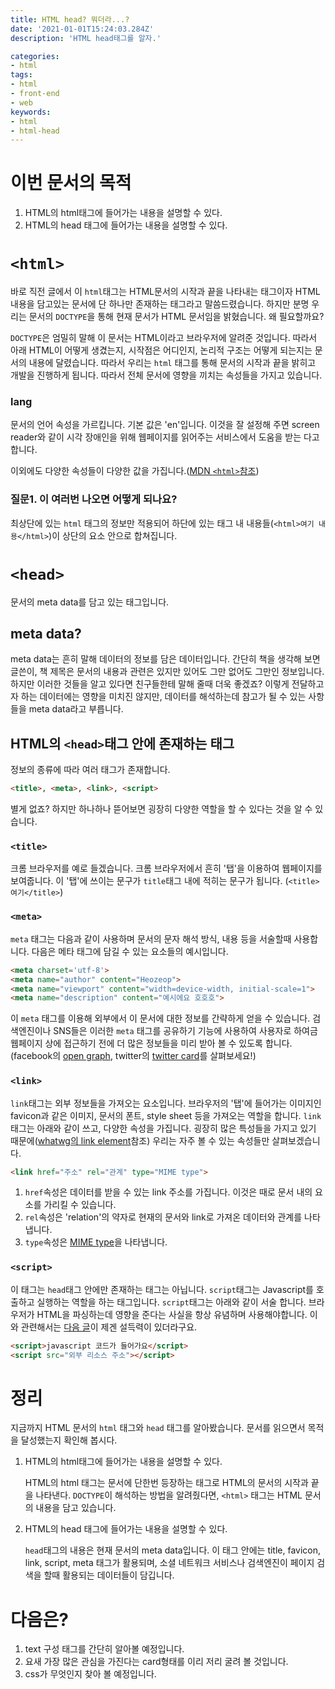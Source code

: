 ```yaml
---
title: HTML head? 뭐더라...?
date: '2021-01-01T15:24:03.284Z'
description: 'HTML head태그를 알자.'

categories:
- html
tags:
- html
- front-end
- web
keywords:
- html
- html-head
---
```


# 이번 문서의 목적
1. HTML의 html태그에 들어가는 내용을 설명할 수 있다.
1. HTML의 head 태그에 들어가는 내용을 설명할 수 있다.

# `<html>`
바로 직전 글에서 이 `html`태그는 HTML문서의 시작과 끝을 나타내는 태그이자 HTML 내용을 담고있는 문서에 단 하나만 존재하는 태그라고 말씀드렸습니다. 하지만 분명 우리는 문서의 `DOCTYPE`을 통해 현재 문서가 HTML 문서임을 밝혔습니다. 왜 필요할까요?

`DOCTYPE`은 엄밀히 말해 이 문서는 HTML이라고 브라우저에 알려준 것입니다. 따라서 아래 HTML이 어떻게 생겼는지, 시작점은 어디인지, 논리적 구조는 어떻게 되는지는 문서의 내용에 달렸습니다. 따라서 우리는 `html` 태그를 통해 문서의 시작과 끝을 밝히고 개발을 진행하게 됩니다. 따라서 전체 문서에 영향을 끼치는 속성들을 가지고 있습니다.

### lang
문서의 언어 속성을 가르킵니다. 기본 값은 'en'입니다. 이것을 잘 설정해 주면 screen reader와 같이 시각 장애인을 위해 웹페이지를 읽어주는 서비스에서 도움을 받는 다고 합니다.

이외에도 다양한 속성들이 다양한 값을 가집니다.([MDN `<html>`참조](https://developer.mozilla.org/ko/docs/Web/HTML/Element/html))


### 질문1. <html></html>이 여러번 나오면 어떻게 되나요?
최상단에 있는 `html` 태그의 정보만 적용되어 하단에 있는 태그 내 내용들(`<html>여기 내용</html>`)이 상단의 요소 안으로 합쳐집니다.

# `<head>`
문서의 meta data를 담고 있는 태그입니다.

## meta data?
meta data는 흔히 말해 데이터의 정보를 담은 데이터입니다. 간단히 책을 생각해 보면 글쓴이, 책 제목은 문서의 내용과 관련은 있지만 있어도 그만 없어도 그만인 정보입니다. 하지만 이러한 것들을 알고 있다면 친구들한테 말해 줄때 더욱 좋겠죠? 이렇게 전달하고자 하는 데이터에는 영향을 미치진 않지만, 데이터를 해석하는데 참고가 될 수 있는 사항들을 meta data라고 부릅니다.

## HTML의 `<head>`태그 안에 존재하는 태그
정보의 종류에 따라 여러 태그가 존재합니다.
```HTML
<title>, <meta>, <link>, <script>
```

별게 없죠? 하지만 하나하나 뜯어보면 굉장히 다양한 역할을 할 수 있다는 것을 알 수 있습니다.

### `<title>`
크롬 브라우저를 예로 들겠습니다. 크롬 브라우저에서 흔히 '탭'을 이용하여 웹페이지를 보여줍니다. 이 '탭'에 쓰이는 문구가 `title`태그 내에 적히는 문구가 됩니다. (`<title>여기</title>`)

### `<meta>`
`meta` 태그는 다음과 같이 사용하며 문서의 문자 해석 방식, 내용 등을 서술할때 사용합니다. 다음은 메타 태그에 담길 수 있는 요소들의 예시입니다.
```HTML
<meta charset='utf-8'>
<meta name="author" content="Heozeop">
<meta name="viewport" content="width=device-width, initial-scale=1">
<meta name="description" content="예시에요 호호호">
```
이 `meta` 태그를 이용해 외부에서 이 문서에 대한 정보를 간략하게 얻을 수 있습니다. 검색엔진이나 SNS들은 이러한 `meta` 태그를 공유하기 기능에 사용하여 사용자로 하여금 웹페이지 상에 접근하기 전에 더 많은 정보들을 미리 받아 볼 수 있도록 합니다. (facebook의 [open graph](https://ogp.me/), twitter의 [twitter card](https://developer.twitter.com/en/docs/twitter-for-websites/cards/guides/getting-started)를 살펴보세요!)

### `<link>`
`link`태그는 외부 정보들을 가져오는 요소입니다. 브라우저의 '탭'에 들어가는 이미지인 favicon과 같은 이미지, 문서의 폰트, style sheet 등을 가져오는 역할을 합니다. `link` 태그는 아래와 같이 쓰고, 다양한 속성을 가집니다. 굉장히 많은 특성들을 가지고 있기 때문에([whatwg의 link element](https://html.spec.whatwg.org/multipage/semantics.html#the-link-element)참조) 우리는 자주 볼 수 있는 속성들만 살펴보겠습니다.
```HTML
<link href="주소" rel="관계" type="MIME type">
```
1. `href`속성은 데이터를 받을 수 있는 link 주소를 가집니다. 이것은 때로 문서 내의 요소를 가리킬 수 있습니다.
1. `rel`속성은 'relation'의 약자로 현재의 문서와 link로 가져온 데이터와 관계를 나타냅니다.
1. `type`속성은 [MIME type](https://developer.mozilla.org/ko/docs/Web/HTTP/Basics_of_HTTP/MIME_types)을 나타냅니다.

### `<script>`
이 태그는 `head`태그 안에만 존재하는 태그는 아닙니다. `script`태그는 Javascript를 호출하고 실행하는 역할을 하는 태그입니다. `script`태그는 아래와 같이 서술 합니다. 브라우저가 HTML을 파싱하는데 영향을 준다는 사실을 항상 유념하며 사용해야합니다. 이와 관련해서는 [다음 글](https://velog.io/@takeknowledge/script-%ED%83%9C%EA%B7%B8%EB%8A%94-%EC%96%B4%EB%94%94%EC%97%90-%EC%9C%84%EC%B9%98%ED%95%B4%EC%95%BC-%ED%95%A0%EA%B9%8C%EC%9A%94)이 제겐 설득력이 있더라구요.

```HTML
<script>javascript 코드가 들어가요</script>
<script src="외부 리소스 주소"></script>
```

# 정리
지금까지 HTML 문서의 `html` 태그와 `head` 태그를 알아봤습니다. 문서를 읽으면서 목적을 달성했는지 확인해 봅시다.

1. HTML의 html태그에 들어가는 내용을 설명할 수 있다.

    HTML의 html 태그는 문서에 단한번 등장하는 태그로 HTML의 문서의 시작과 끝을 나타낸다. `DOCTYPE`이 해석하는 방법을 알려줬다면, `<html>` 태그는 HTML 문서의 내용을 담고 있습니다.
1. HTML의 head 태그에 들어가는 내용을 설명할 수 있다.

    `head`태그의 내용은 현재 문서의 meta data입니다. 이 태그 안에는 title, favicon, link, script, meta 태그가 활용되며, 소셜 네트워크 서비스나 검색엔진이 페이지 검색을 할때 활용되는 데이터들이 담깁니다. 

# 다음은?
1. text 구성 태그를 간단히 알아볼 예정입니다.
1. 요새 가장 많은 관심을 가진다는 card형태를 이리 저리 굴려 볼 것입니다.
1. css가 무엇인지 찾아 볼 예정입니다.